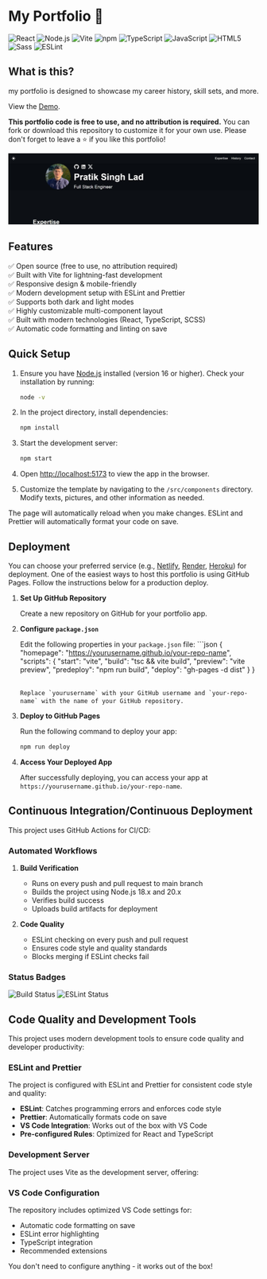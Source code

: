 # My Portfolio 🚀

![React](https://img.shields.io/badge/React-20232A?style=for-the-badge&logo=react&logoColor=61DAFB) ![Node.js](https://img.shields.io/badge/Node%20js-339933?style=for-the-badge&logo=nodedotjs&logoColor=white) ![Vite](https://img.shields.io/badge/Vite-646CFF?style=for-the-badge&logo=Vite&logoColor=yellow)
![npm](https://img.shields.io/badge/npm-CB3837?style=for-the-badge&logo=npm&logoColor=white) ![TypeScript](https://img.shields.io/badge/typescript-%23007ACC.svg?style=for-the-badge&logo=typescript&logoColor=white) ![JavaScript](https://img.shields.io/badge/JavaScript-323330?style=for-the-badge&logo=javascript&logoColor=F7DF1E) ![HTML5](https://img.shields.io/badge/HTML5-E34F26?style=for-the-badge&logo=html5&logoColor=white) ![Sass](https://img.shields.io/badge/Sass-CC6699?style=for-the-badge&logo=sass&logoColor=white)
![ESLint](https://img.shields.io/badge/ESLint-3A33D1?style=for-the-badge&logo=eslint&logoColor=white)

## What is this?

my portfolio is designed to showcase my career history, skill sets, and more.

View the [Demo](https://pratiksinghlad.github.io/my-portfolio/).

**This portfolio code is free to use, and no attribution is required.** You can fork or download this repository to customize it for your own use. Please don't forget to leave a ⭐ if you like this portfolio!

![screenshot](/public/images/screenshot.jpg)

## Features

✅ Open source (free to use, no attribution required)  
✅ Built with Vite for lightning-fast development  
✅ Responsive design & mobile-friendly  
✅ Modern development setup with ESLint and Prettier  
✅ Supports both dark and light modes  
✅ Highly customizable multi-component layout  
✅ Built with modern technologies (React, TypeScript, SCSS)  
✅ Automatic code formatting and linting on save

## Quick Setup

1. Ensure you have [Node.js](https://nodejs.org/) installed (version 16 or higher). Check your installation by running:

   ```bash
   node -v
   ```

2. In the project directory, install dependencies:

   ```bash
   npm install
   ```

3. Start the development server:

   ```bash
   npm start
   ```

4. Open [http://localhost:5173](http://localhost:5173) to view the app in the browser.

5. Customize the template by navigating to the `/src/components` directory. Modify texts, pictures, and other information as needed.

The page will automatically reload when you make changes. ESLint and Prettier will automatically format your code on save.

## Deployment

You can choose your preferred service (e.g., [Netlify](https://www.netlify.com/), [Render](https://render.com/), [Heroku](https://www.heroku.com/)) for deployment. One of the easiest ways to host this portfolio is using GitHub Pages. Follow the instructions below for a production deploy.

1. **Set Up GitHub Repository**

   Create a new repository on GitHub for your portfolio app.

2. **Configure `package.json`**

   Edit the following properties in your `package.json` file: ```json
   {
   "homepage": "https://yourusername.github.io/your-repo-name",
   "scripts": {
   "start": "vite",
   "build": "tsc && vite build",
   "preview": "vite preview",
   "predeploy": "npm run build",
   "deploy": "gh-pages -d dist"
   }
   }

   ```

   Replace `yourusername` with your GitHub username and `your-repo-name` with the name of your GitHub repository.

   ```

3. **Deploy to GitHub Pages**

   Run the following command to deploy your app:

   ```bash
   npm run deploy
   ```

4. **Access Your Deployed App**

   After successfully deploying, you can access your app at `https://yourusername.github.io/your-repo-name`.

## Continuous Integration/Continuous Deployment

This project uses GitHub Actions for CI/CD:

### Automated Workflows

1. **Build Verification**

   - Runs on every push and pull request to main branch
   - Builds the project using Node.js 18.x and 20.x
   - Verifies build success
   - Uploads build artifacts for deployment

2. **Code Quality**
   - ESLint checking on every push and pull request
   - Ensures code style and quality standards
   - Blocks merging if ESLint checks fail

### Status Badges

![Build Status](https://github.com/[your-username]/my-portfolio/actions/workflows/build.yml/badge.svg)
![ESLint Status](https://github.com/[your-username]/my-portfolio/actions/workflows/eslint.yml/badge.svg)

## Code Quality and Development Tools

This project uses modern development tools to ensure code quality and developer productivity:

### ESLint and Prettier

The project is configured with ESLint and Prettier for consistent code style and quality:

- **ESLint**: Catches programming errors and enforces code style
- **Prettier**: Automatically formats code on save
- **VS Code Integration**: Works out of the box with VS Code
- **Pre-configured Rules**: Optimized for React and TypeScript

### Development Server

The project uses Vite as the development server, offering:

### VS Code Configuration

The repository includes optimized VS Code settings for:

- Automatic code formatting on save
- ESLint error highlighting
- TypeScript integration
- Recommended extensions

You don't need to configure anything - it works out of the box!
